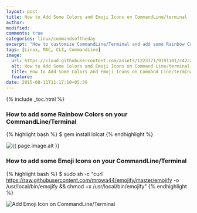 ```yaml
---
layout: post
title: How to Add Some Colors and Emoji Icons on CommandLine/terminal
author:
modified:
comments: true
categories: linux/commandsoftheday
excerpt: "How to customize CommandLine/Terminal and add some Rainbow Colors and Emoji icons on that."
tags: [Linux, MAC, CLI, CommandLine]
image:
  url: https://cloud.githubusercontent.com/assets/1223371/9191101/c42caec4-401a-11e5-8444-77f2b7ca8c59.png
  alt: How to Add Some Colors and Emoji Icons on Command Line/terminal
  title: How to Add Some Colors and Emoji Icons on Command Line/terminal
  feature:
date: 2015-08-11T11:17:10+05:30
---
```


{% include _toc.html %}

### How to add some Rainbow Colors on your CommandLine/Terminal

{% highlight bash %}
$ gem install lolcat
{% endhighlight %}

<img src="{{ page.image.url }}" alt="{{ page.image.alt }}" title="{{ page.image.title }}">

### How to add some Emoji Icons on your CommandLine/Terminal

{% highlight bash %}
$ sudo sh -c "curl https://raw.githubusercontent.com/mrowa44/emojify/master/emojify -o /usr/local/bin/emojify && chmod +x /usr/local/bin/emojify"
{% endhighlight %}

<img alt="Add Emoji Icon on CommandLine/Terminal" src="https://raw.githubusercontent.com/mrowa44/emojify/master/img/after.png">
